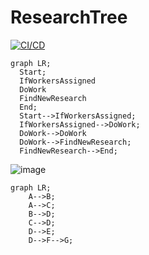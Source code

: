 # ResearchTree
[![CI/CD](https://github.com/samsmithnz/ResearchTree/actions/workflows/workflow.yml/badge.svg)](https://github.com/samsmithnz/ResearchTree/actions/workflows/workflow.yml)

```mermaid
graph LR;
  Start;
  IfWorkersAssigned
  DoWork
  FindNewResearch
  End;
  Start-->IfWorkersAssigned;
  IfWorkersAssigned-->DoWork;
  DoWork-->DoWork
  DoWork-->FindNewResearch;
  FindNewResearch-->End;
```



![image](https://user-images.githubusercontent.com/8389039/153774354-a8dbf3ec-5a33-4e79-81b9-f4f1bcdcdaea.png)

```mermaid
graph LR;
    A-->B;
    A-->C;
    B-->D;
    C-->D;
    D-->E;
    D-->F-->G;
```

